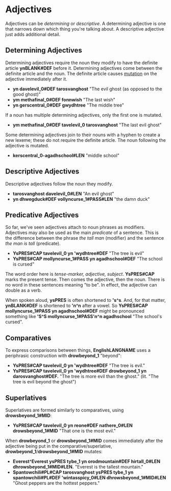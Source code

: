 # Adjectives

Adjectives can be _determining_ or _descriptive_. A determining adjective is one that narrows down which thing you're talking about. A descriptive adjective just adds additional detail.

## Determining Adjectives

Determining adjectives require the noun they modify to have the definite article __<x-out>yn<x-src>BLANK#DEF</x-src></x-out>__ before it. Determining adjectives come between the definite article and the noun. The definite article causes [mutation](mutation.html) on the adjective immediately after it.

- __<x-out>yn davel<x-src>evil_0#DEF</x-src></x-out> <x-out>tarosvan<x-src>ghost</x-src></x-out>__ "The evil ghost (as opposed to the good ghost)"
- __<x-out>ym metha<x-src>final_0#DEF</x-src></x-out> <x-out>fonn<x-src>wish</x-src></x-out>__ "The last wish"
- __<x-out>yn gers<x-src>central_0#DEF</x-src></x-out> <x-out>gwydh<x-src>tree</x-src></x-out>__ "The middle tree"

If a noun has multiple determining adjectives, only the first one is mutated.

- __<x-out>ym metha<x-src>final_0#DEF</x-src></x-out> <x-out>tavel<x-src>evil_0</x-src></x-out> <x-out>tarosvan<x-src>ghost</x-src></x-out>__ "The last evil ghost"

Some determining adjectives join to their nouns with a hyphen to create a new lexeme; these do not require the definite article. The noun following the adjective is mutated.

- __<x-out>kers<x-src>central_0</x-src></x-out>-<x-out>agadh<x-src>school#LEN</x-src></x-out>__ "middle school"

## Descriptive Adjectives

Descriptive adjectives follow the noun they modify.

- __<x-out>tarosvan<x-src>ghost</x-src></x-out> <x-out>davel<x-src>evil_0#LEN</x-src></x-out>__ "An evil ghost"
- __<x-out>yn dhweg<x-src>duck#DEF</x-src></x-out> <x-out>vollyn<x-src>curse_1#PASS#LEN</x-src></x-out>__ "the damn duck"

## Predicative Adjectives

So far, we've seen adjectives attach to noun phrases as modifiers. Adjectives may also be used as the main _predicate_ of a sentence. This is the difference between the phrase _the tall man_ (modifier) and the sentence _the man is tall_ (predicate).

- __<x-out>Ys<x-src>PRES#CAP</x-src></x-out> <x-out>tavel<x-src>evil_0</x-src></x-out> <x-out>yn 'wydh<x-src>tree#DEF</x-src></x-out>__ "The tree is evil"
- __<x-out>Ys<x-src>PRES#CAP</x-src></x-out> <x-out>mollyn<x-src>curse_1#PASS</x-src></x-out> <x-out>yn agadh<x-src>school#DEF</x-src></x-out>__ "The school is cursed"

The word order here is _tense-marker, adjective, subject_. __<x-out>Ys<x-src>PRES#CAP</x-src></x-out>__ marks the present tense.
Then comes the adjective, then the noun. There is no word in these sentences meaning "to be". In effect, the adjective can double as a verb.

When spoken aloud, __<x-out>ys<x-src>PRES</x-src></x-out>__ is often shortened to __'<x-out>s<x-src>^s</x-src></x-out>__. And, for that matter, __<x-out>yn<x-src>BLANK#DEF</x-src></x-out>__ is shortened to __'<x-out>n<x-src>^n</x-src></x-out>__ after a vowel. So __<x-out>Ys<x-src>PRES#CAP</x-src></x-out> <x-out>mollyn<x-src>curse_1#PASS</x-src></x-out> <x-out>yn agadh<x-src>school#DEF</x-src></x-out>__ might be pronounced something like __'<x-out>S<x-src>^S</x-src></x-out> <x-out>mollyn<x-src>curse_1#PASS</x-src></x-out>'<x-out>n<x-src>^n</x-src></x-out> <x-out>agadh<x-src>school</x-src></x-out>__ "The school's cursed".

## Comparatives

To express comparisons between things, __<x-out>English<x-src>LANGNAME</x-src></x-out>__ uses a periphrasic construction with __<x-out>drow<x-src>beyond_1</x-src></x-out>__ "beyond":

- __<x-out>Ys<x-src>PRES#CAP</x-src></x-out> <x-out>tavel<x-src>evil_0</x-src></x-out> <x-out>yn 'wydh<x-src>tree#DEF</x-src></x-out>__ "The tree is evil."
- __<x-out>Ys<x-src>PRES#CAP</x-src></x-out> <x-out>tavel<x-src>evil_0</x-src></x-out> <x-out>yn 'wydh<x-src>tree#DEF</x-src></x-out> <x-out>drow<x-src>beyond_1</x-src></x-out> <x-out>yn darosvan<x-src>ghost#DEF</x-src></x-out>.__ "The tree is more evil than the ghost." (lit. "The tree is evil beyond the ghost")

## Superlatives

Superlatives are formed similarly to comparatives, using __<x-out>drows<x-src>beyond_1#MID</x-src></x-out>__:

- __<x-out>Ys<x-src>PRES#CAP</x-src></x-out> <x-out>tavel<x-src>evil_0</x-src></x-out> <x-out>yn re<x-src>one#DEF</x-src></x-out> <x-out>na<x-src>there_0#LEN</x-src></x-out> <x-out>drows<x-src>beyond_1#MID</x-src></x-out>__ "That one is the most evil."

When __<x-out>drow<x-src>beyond_1</x-src></x-out>__ or __<x-out>drows<x-src>beyond_1#MID</x-src></x-out>__ comes immediately after the adjective being put in the comparative/superlative, __<x-out>drow<x-src>beyond_1</x-src></x-out>__/__<x-out>drows<x-src>beyond_1#MID</x-src></x-out>__ mutates:

- __<x-out>Everest<x-src>^Everest</x-src></x-out> <x-out>ys<x-src>PRES</x-src></x-out> <x-out>ty<x-src>be_1</x-src></x-out> <x-out>yn orod<x-src>mountain#DEF</x-src></x-out> <x-out>hir<x-src>tall_0#LEN</x-src></x-out> <x-out>dhrows<x-src>beyond_1#MID#LEN</x-src></x-out>.__ "Everest is the tallest mountain."
- __<x-out>Spantow<x-src>chili#PL#CAP</x-src></x-out> <x-out>tarosvan<x-src>ghost</x-src></x-out> <x-out>ys<x-src>PRES</x-src></x-out> <x-out>ty<x-src>be_1</x-src></x-out> <x-out>yn spantow<x-src>chili#PL#DEF</x-src></x-out> <x-out>'wintas<x-src>spicy_0#LEN</x-src></x-out> <x-out>dhrows<x-src>beyond_1#MID#LEN</x-src></x-out>__ "Ghost peppers are the hottest peppers."